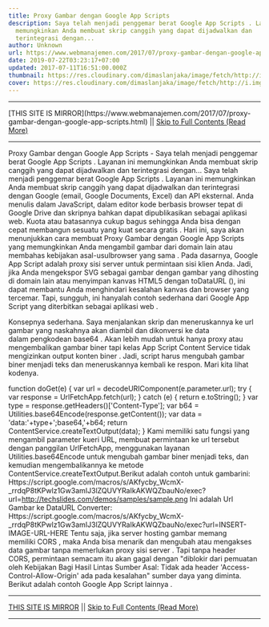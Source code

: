 ```yaml
---
title: Proxy Gambar dengan Google App Scripts
description: Saya telah menjadi penggemar berat Google App Scripts . Layanan ini
  memungkinkan Anda membuat skrip canggih yang dapat dijadwalkan dan
  terintegrasi dengan...
author: Unknown
url: https://www.webmanajemen.com/2017/07/proxy-gambar-dengan-google-app-scripts.html
date: 2019-07-22T03:23:17+07:00
updated: 2017-07-11T16:51:00.000Z
thumbnail: https://res.cloudinary.com/dimaslanjaka/image/fetch/http://i.imgur.com/FFGsnXd.jpg?1
cover: https://res.cloudinary.com/dimaslanjaka/image/fetch/http://i.imgur.com/FFGsnXd.jpg?1
---
```


<hr/> [THIS SITE IS MIRROR](https://www.webmanajemen.com/2017/07/proxy-gambar-dengan-google-app-scripts.html) || <a href="https://www.webmanajemen.com/2017/07/proxy-gambar-dengan-google-app-scripts.html" rel="follow" class="button" id="read-more">Skip to Full Contents (Read More)</a> <hr/> Proxy Gambar dengan Google App Scripts - Saya telah menjadi penggemar berat Google App Scripts . Layanan ini memungkinkan Anda membuat skrip canggih yang dapat dijadwalkan dan terintegrasi dengan... Saya telah menjadi penggemar berat Google App Scripts . Layanan ini memungkinkan Anda membuat skrip canggih yang dapat dijadwalkan dan terintegrasi dengan Google (email, Google Documents, Excel) dan API eksternal. Anda menulis dalam JavaScript, dalam editor kode berbasis browser tepat di Google Drive dan skripnya bahkan dapat dipublikasikan sebagai aplikasi web. Kuota atau batasannya cukup bagus sehingga Anda bisa dengan cepat membangun sesuatu yang kuat secara gratis .
Hari ini, saya akan menunjukkan cara membuat Proxy Gambar dengan Google App Scripts yang memungkinkan Anda mengambil gambar dari domain lain atau membahas kebijakan asal-usulbrowser yang sama . Pada dasarnya, Google App Script adalah proxy sisi server untuk permintaan sisi klien Anda. Jadi, jika Anda mengekspor SVG sebagai gambar dengan gambar yang dihosting di domain lain atau menyimpan kanvas HTML5 dengan toDataURL (), ini dapat membantu Anda menghindari kesalahan kanvas dan browser yang tercemar. Tapi, sungguh, ini hanyalah contoh sederhana dari Google App Script yang diterbitkan sebagai aplikasi web .

Konsepnya sederhana. Saya menjalankan skrip dan meneruskannya ke url gambar yang naskahnya akan diambil dan dikonversi ke data dalam pengkodean base64 . Akan lebih mudah untuk hanya proxy atau mengembalikan gambar biner
tapi kelas App Script Content Service tidak mengizinkan output konten biner . Jadi, script harus mengubah gambar biner menjadi teks dan meneruskannya kembali ke respon. Mari kita lihat kodenya.


function doGet(e) {
  var url = decodeURIComponent(e.parameter.url);
  try {
    var response = UrlFetchApp.fetch(url);
  } catch (e) {
    return e.toString();
  }
  var type = response.getHeaders()['Content-Type'];
  var b64 = Utilities.base64Encode(response.getContent());
  var data = 'data:'+type+';base64,'+b64;
  return ContentService.createTextOutput(data);
}
Kami memiliki satu fungsi yang mengambil parameter kueri URL, membuat permintaan ke url tersebut dengan panggilan UrlFetchApp, menggunakan layanan Utilities.base64Encode untuk mengubah gambar biner menjadi teks, dan kemudian mengembalikannya ke metode ContentService.createTextOutput.Berikut adalah contoh untuk gambarini:
Https://script.google.com/macros/s/AKfycby_WcmX-_rrdqP8tKPwlz1Gw3amIJ3lZQUVYRaIkAKWQZbauNo/exec?url=http://techslides.com/demos/samples/sample.png
Ini adalah Url Gambar ke DataURL Converter:
Https://script.google.com/macros/s/AKfycby_WcmX-_rrdqP8tKPwlz1Gw3amIJ3lZQUVYRaIkAKWQZbauNo/exec?url=INSERT-IMAGE-URL-HERE
Tentu saja, jika server hosting gambar memang memiliki CORS , maka Anda bisa menarik dan mengubah atau mengakses data gambar tanpa memerlukan proxy sisi server . Tapi tanpa header CORS, permintaan semacam itu akan gagal dengan "diblokir dari pemuatan oleh Kebijakan Bagi Hasil Lintas Sumber Asal: Tidak ada header 'Access-Control-Allow-Origin' ada pada kesalahan" sumber daya yang diminta.
Berikut adalah contoh Google App Script lainnya . <hr/> [THIS SITE IS MIRROR](https://www.webmanajemen.com/2017/07/proxy-gambar-dengan-google-app-scripts.html) || <a href="https://www.webmanajemen.com/2017/07/proxy-gambar-dengan-google-app-scripts.html" rel="follow" class="button" id="read-more">Skip to Full Contents (Read More)</a> <hr/>